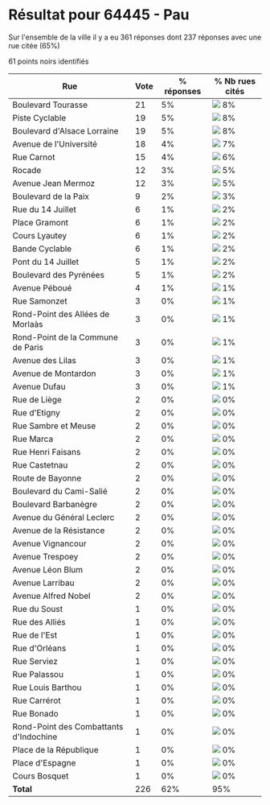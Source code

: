 # Résultat pour 64445 - Pau

Sur l'ensemble de la ville il y a eu 361 réponses dont 237 réponses avec une rue citée (65%)

61 points noirs identifiés

| Rue | Vote | % réponses | % Nb rues cités|
|-----|------|------------|----------------|
| Boulevard Tourasse | 21 | 5% | <img src="../../img/bar_8.gif" />&nbsp;8%|
| Piste Cyclable | 19 | 5% | <img src="../../img/bar_8.gif" />&nbsp;8%|
| Boulevard d'Alsace Lorraine | 19 | 5% | <img src="../../img/bar_8.gif" />&nbsp;8%|
| Avenue de l'Université | 18 | 4% | <img src="../../img/bar_7.gif" />&nbsp;7%|
| Rue Carnot | 15 | 4% | <img src="../../img/bar_6.gif" />&nbsp;6%|
| Rocade | 12 | 3% | <img src="../../img/bar_5.gif" />&nbsp;5%|
| Avenue Jean Mermoz | 12 | 3% | <img src="../../img/bar_5.gif" />&nbsp;5%|
| Boulevard de la Paix | 9 | 2% | <img src="../../img/bar_3.gif" />&nbsp;3%|
| Rue du 14 Juillet | 6 | 1% | <img src="../../img/bar_2.gif" />&nbsp;2%|
| Place Gramont | 6 | 1% | <img src="../../img/bar_2.gif" />&nbsp;2%|
| Cours Lyautey | 6 | 1% | <img src="../../img/bar_2.gif" />&nbsp;2%|
| Bande Cyclable | 6 | 1% | <img src="../../img/bar_2.gif" />&nbsp;2%|
| Pont du 14 Juillet | 5 | 1% | <img src="../../img/bar_2.gif" />&nbsp;2%|
| Boulevard des Pyrénées | 5 | 1% | <img src="../../img/bar_2.gif" />&nbsp;2%|
| Avenue Péboué | 4 | 1% | <img src="../../img/bar_1.gif" />&nbsp;1%|
| Rue Samonzet | 3 | 0% | <img src="../../img/bar_1.gif" />&nbsp;1%|
| Rond-Point des Allées de Morlaàs | 3 | 0% | <img src="../../img/bar_1.gif" />&nbsp;1%|
| Rond-Point de la Commune de Paris | 3 | 0% | <img src="../../img/bar_1.gif" />&nbsp;1%|
| Avenue des Lilas | 3 | 0% | <img src="../../img/bar_1.gif" />&nbsp;1%|
| Avenue de Montardon | 3 | 0% | <img src="../../img/bar_1.gif" />&nbsp;1%|
| Avenue Dufau | 3 | 0% | <img src="../../img/bar_1.gif" />&nbsp;1%|
| Rue de Liège | 2 | 0% | <img src="../../img/bar_0.gif" />&nbsp;0%|
| Rue d'Etigny | 2 | 0% | <img src="../../img/bar_0.gif" />&nbsp;0%|
| Rue Sambre et Meuse | 2 | 0% | <img src="../../img/bar_0.gif" />&nbsp;0%|
| Rue Marca | 2 | 0% | <img src="../../img/bar_0.gif" />&nbsp;0%|
| Rue Henri Faisans | 2 | 0% | <img src="../../img/bar_0.gif" />&nbsp;0%|
| Rue Castetnau | 2 | 0% | <img src="../../img/bar_0.gif" />&nbsp;0%|
| Route de Bayonne | 2 | 0% | <img src="../../img/bar_0.gif" />&nbsp;0%|
| Boulevard du Cami-Salié | 2 | 0% | <img src="../../img/bar_0.gif" />&nbsp;0%|
| Boulevard Barbanègre | 2 | 0% | <img src="../../img/bar_0.gif" />&nbsp;0%|
| Avenue du Général Leclerc | 2 | 0% | <img src="../../img/bar_0.gif" />&nbsp;0%|
| Avenue de la Résistance | 2 | 0% | <img src="../../img/bar_0.gif" />&nbsp;0%|
| Avenue Vignancour | 2 | 0% | <img src="../../img/bar_0.gif" />&nbsp;0%|
| Avenue Trespoey | 2 | 0% | <img src="../../img/bar_0.gif" />&nbsp;0%|
| Avenue Léon Blum | 2 | 0% | <img src="../../img/bar_0.gif" />&nbsp;0%|
| Avenue Larribau | 2 | 0% | <img src="../../img/bar_0.gif" />&nbsp;0%|
| Avenue Alfred Nobel | 2 | 0% | <img src="../../img/bar_0.gif" />&nbsp;0%|
| Rue du Soust | 1 | 0% | <img src="../../img/bar_0.gif" />&nbsp;0%|
| Rue des Alliés | 1 | 0% | <img src="../../img/bar_0.gif" />&nbsp;0%|
| Rue de l'Est | 1 | 0% | <img src="../../img/bar_0.gif" />&nbsp;0%|
| Rue d'Orléans | 1 | 0% | <img src="../../img/bar_0.gif" />&nbsp;0%|
| Rue Serviez | 1 | 0% | <img src="../../img/bar_0.gif" />&nbsp;0%|
| Rue Palassou | 1 | 0% | <img src="../../img/bar_0.gif" />&nbsp;0%|
| Rue Louis Barthou | 1 | 0% | <img src="../../img/bar_0.gif" />&nbsp;0%|
| Rue Carrérot | 1 | 0% | <img src="../../img/bar_0.gif" />&nbsp;0%|
| Rue Bonado | 1 | 0% | <img src="../../img/bar_0.gif" />&nbsp;0%|
| Rond-Point des Combattants d'Indochine | 1 | 0% | <img src="../../img/bar_0.gif" />&nbsp;0%|
| Place de la République | 1 | 0% | <img src="../../img/bar_0.gif" />&nbsp;0%|
| Place d'Espagne | 1 | 0% | <img src="../../img/bar_0.gif" />&nbsp;0%|
| Cours Bosquet | 1 | 0% | <img src="../../img/bar_0.gif" />&nbsp;0%|
| **Total** | 226 | 62% | 95%|
